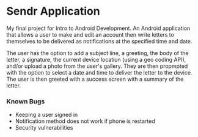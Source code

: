 # Sendr Application
My final project for Intro to Android Development. An Android application that allows a user to make and edit an account then write letters to themselves to be delivered as notifications at the specified time and date.

The user has the option to add a subject line, a greeting, the body of the letter, a signature, the current device location (using a geo coding API), and/or upload a photo from the user's gallery. They are then propmpted with the option to select a date and time to deliver the letter to the device. The user is then greeted with a success screen with a summary of the letter.

### Known Bugs
- Keeping a user signed in
- Notification method does not work if phone is restarted
- Security vulnerabilities

